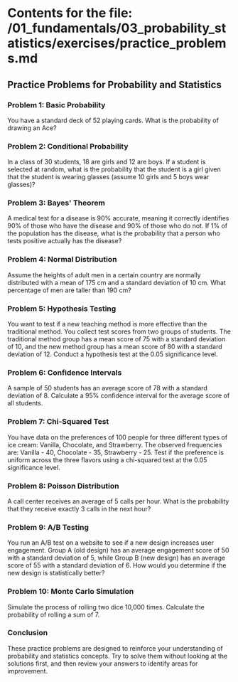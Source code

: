 # Contents for the file: /01_fundamentals/03_probability_statistics/exercises/practice_problems.md

## Practice Problems for Probability and Statistics

### Problem 1: Basic Probability
You have a standard deck of 52 playing cards. What is the probability of drawing an Ace? 

### Problem 2: Conditional Probability
In a class of 30 students, 18 are girls and 12 are boys. If a student is selected at random, what is the probability that the student is a girl given that the student is wearing glasses (assume 10 girls and 5 boys wear glasses)?

### Problem 3: Bayes' Theorem
A medical test for a disease is 90% accurate, meaning it correctly identifies 90% of those who have the disease and 90% of those who do not. If 1% of the population has the disease, what is the probability that a person who tests positive actually has the disease?

### Problem 4: Normal Distribution
Assume the heights of adult men in a certain country are normally distributed with a mean of 175 cm and a standard deviation of 10 cm. What percentage of men are taller than 190 cm?

### Problem 5: Hypothesis Testing
You want to test if a new teaching method is more effective than the traditional method. You collect test scores from two groups of students. The traditional method group has a mean score of 75 with a standard deviation of 10, and the new method group has a mean score of 80 with a standard deviation of 12. Conduct a hypothesis test at the 0.05 significance level.

### Problem 6: Confidence Intervals
A sample of 50 students has an average score of 78 with a standard deviation of 8. Calculate a 95% confidence interval for the average score of all students.

### Problem 7: Chi-Squared Test
You have data on the preferences of 100 people for three different types of ice cream: Vanilla, Chocolate, and Strawberry. The observed frequencies are: Vanilla - 40, Chocolate - 35, Strawberry - 25. Test if the preference is uniform across the three flavors using a chi-squared test at the 0.05 significance level.

### Problem 8: Poisson Distribution
A call center receives an average of 5 calls per hour. What is the probability that they receive exactly 3 calls in the next hour?

### Problem 9: A/B Testing
You run an A/B test on a website to see if a new design increases user engagement. Group A (old design) has an average engagement score of 50 with a standard deviation of 5, while Group B (new design) has an average score of 55 with a standard deviation of 6. How would you determine if the new design is statistically better?

### Problem 10: Monte Carlo Simulation
Simulate the process of rolling two dice 10,000 times. Calculate the probability of rolling a sum of 7. 

### Conclusion
These practice problems are designed to reinforce your understanding of probability and statistics concepts. Try to solve them without looking at the solutions first, and then review your answers to identify areas for improvement.